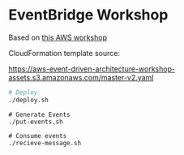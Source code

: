 # EventBridge Workshop

Based on [this AWS workshop](https://catalog.us-east-1.prod.workshops.aws/workshops/63320e83-6abc-493d-83d8-f822584fb3cb/en-US/getting-started/self-hosted)

CloudFormation template source:

https://aws-event-driven-architecture-workshop-assets.s3.amazonaws.com/master-v2.yaml

```bash
# Deploy
./deploy.sh
```

```
# Generate Events
./put-events.sh
```

```
# Consume events
./recieve-message.sh
```
